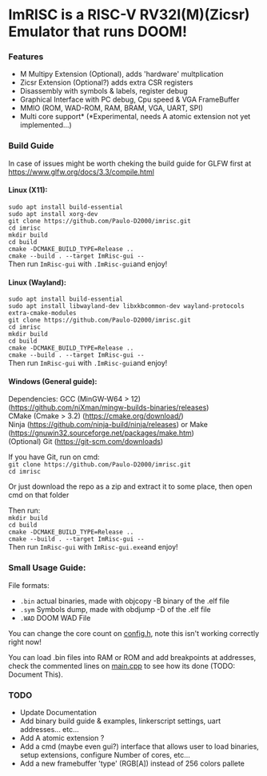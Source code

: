 # ImRISC is a RISC-V RV32I(M)(Zicsr) Emulator that runs DOOM!

### Features
- M Multipy Extension (Optional), adds 'hardware' multplication
- Zicsr Extension (Optional?) adds extra CSR registers
- Disassembly with symbols & labels, register debug 
- Graphical Interface with PC debug, Cpu speed & VGA FrameBuffer
- MMIO (ROM, WAD-ROM, RAM, BRAM, VGA, UART, SPI)
- Multi core support* (*Experimental, needs A atomic extension not yet implemented...)

### Build Guide
In case of issues might be worth cheking the build guide for GLFW first at https://www.glfw.org/docs/3.3/compile.html

#### Linux (X11):
`sudo apt install build-essential`\
`sudo apt install xorg-dev`\
`git clone https://github.com/Paulo-D2000/imrisc.git`\
`cd imrisc`\
`mkdir build`\
`cd build`\
`cmake -DCMAKE_BUILD_TYPE=Release ..`\
`cmake --build . --target ImRisc-gui --`\
Then run `ImRisc-gui` with `.ImRisc-gui`and enjoy!

#### Linux (Wayland):
`sudo apt install build-essential`\
`sudo apt install libwayland-dev libxkbcommon-dev wayland-protocols extra-cmake-modules`\
`git clone https://github.com/Paulo-D2000/imrisc.git`\
`cd imrisc`\
`mkdir build`\
`cd build`\
`cmake -DCMAKE_BUILD_TYPE=Release ..`\
`cmake --build . --target ImRisc-gui --`\
Then run `ImRisc-gui` with `.ImRisc-gui`and enjoy!

#### Windows (General guide):
Dependencies:
GCC (MinGW-W64 > 12) (https://github.com/niXman/mingw-builds-binaries/releases)\
CMake (Cmake > 3.2) (https://cmake.org/download/)\
Ninja (https://github.com/ninja-build/ninja/releases) or Make (https://gnuwin32.sourceforge.net/packages/make.htm)\
(Optional) Git (https://git-scm.com/downloads)

If you have Git, run on cmd:\
`git clone https://github.com/Paulo-D2000/imrisc.git`\
`cd imrisc`

Or just download the repo as a zip and extract it to some place, then open cmd on that folder

Then run:\
`mkdir build`\
`cd build`\
`cmake -DCMAKE_BUILD_TYPE=Release ..`\
`cmake --build . --target ImRisc-gui --`\
Then run `ImRisc-gui` with `ImRisc-gui.exe`and enjoy!


### Small Usage Guide:
File formats:
- `.bin` actual binaries, made with objcopy -B binary of the .elf file
- `.sym` Symbols dump, made with obdjump -D of the .elf file
- `.WAD` DOOM WAD File

You can change the core count on [config.h](config.h), note this isn't working correctly right now!

You can load .bin files into RAM or ROM and add breakpoints at addresses, check the commented lines on [main.cpp](main.cpp#L170) to see how its done (TODO: Document This).

### TODO
- Update Documentation
- Add binary build guide & examples, linkerscript settings, uart addresses... etc...
- Add A atomic extension ? 
- Add a cmd (maybe even gui?) interface that allows user to load binaries, setup extensions, configure Number of cores, etc...
- Add a new framebuffer 'type' (RGB[A]) instead of 256 colors pallete